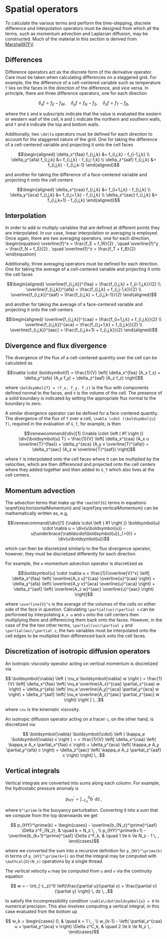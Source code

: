 # Spatial operators

To calculate the various terms and perform the time-stepping, discrete difference and interpolation operators must be
designed from which all the terms, such as momentum advection and Laplacian diffusion, may be constructed. Much of the
material in this section is derived from [Marshall97FV](@cite).

## Differences

Difference operators act as the discrete form of the derivative operator. Care must be taken when calculating
differences on a staggered grid. For example, the the difference of a cell-centered variable such as temperature ``T``
lies on the faces  in the direction of the difference, and vice versa. In principle, there are three difference
operators, one for each  direction
```math
  \delta_x f = f_E - f_W, \quad
  \delta_y f = f_N - f_S , \quad
  \delta_z f = f_T - f_B ,
```
where the ``E`` and ``W`` subscripts indicate that the value is evaluated the eastern or western wall of the cell, ``N`` and
``S`` indicate the northern and southern walls, and ``T`` and ``B`` indicate the top and bottom walls.

Additionally, two ``\delta`` operators must be defined for each direction to account for the staggered nature of the grid.
One for taking the difference of a cell-centered variable and projecting it onto the cell faces
```math
\begin{aligned}
    \delta_x^{faa} f_{i,j,k} &= f_{i,j,k} - f_{i-1,j,k} \\
    \delta_y^{afa} f_{i,j,k} &= f_{i,j,k} - f_{i,j-1,k} \\
    \delta_z^{aaf} f_{i,j,k} &= f_{i,j,k} - f_{i,j,k-1}
\end{aligned}
```
and another for taking the difference of a face-centered variable and projecting it onto the cell centers
```math
\begin{aligned}
    \delta_x^{caa} f_{i,j,k} &= f_{i+1,j,k} - f_{i,j,k} \\
    \delta_y^{aca} f_{i,j,k} &= f_{i,j+1,k} - f_{i,j,k} \\
    \delta_z^{aac} f_{i,j,k} &= f_{i,j,k+1} - f_{i,j,k}
\end{aligned}
```

## Interpolation

In order to add or multiply variables that are defined at different points they are interpolated. In our case, linear
interpolation or averaging is employed. Once again, there are two averaging operators, one for each direction,
\begin{equation}
  \overline{f}^x = \frac{f_E + f_W}{2} , \quad
  \overline{f}^y = \frac{f_N + f_S}{2} , \quad
  \overline{f}^z = \frac{f_T + f_B}{2}
\end{equation}

Additionally, three averaging operators must be defined for each direction. One for taking the average of a
cell-centered  variable and projecting it onto the cell faces
```math
\begin{aligned}
    \overline{f_{i,j,k}}^{faa} = \frac{f_{i,j,k} + f_{i-1,j,k}}{2} \\
    \overline{f_{i,j,k}}^{afa} = \frac{f_{i,j,k} + f_{i,j-1,k}}{2} \\
    \overline{f_{i,j,k}}^{aaf} = \frac{f_{i,j,k} + f_{i,j,k-1}}{2}
\end{aligned}
```
and another for taking the average of a face-centered variable and projecting it onto the cell centers
```math
\begin{aligned}
    \overline{f_{i,j,k}}^{caa} = \frac{f_{i+1,j,k} + f_{i,j,k}}{2} \\
    \overline{f_{i,j,k}}^{aca} = \frac{f_{i,j+1,k} + f_{i,j,k}}{2} \\
    \overline{f_{i,j,k}}^{aac} = \frac{f_{i,j,k+1} + f_{i,j,k}}{2}
\end{aligned}
```

## Divergence and flux divergence

The divergence of the flux of a cell-centered quantity over the cell can be calculated as
```math
\nabla \cdot \boldsymbol{f}
= \frac{1}{V} \left[ \delta_x^{faa} (A_x f_x)
                   + \delta_y^{afa} (A_y f_y)
                   + \delta_z^{aaf} (A_z f_z) \right]
```
where ``\boldsymbol{f} = (f_x, f_y, f_z)`` is the flux with components defined normal to the faces, and ``V`` is the volume of
the cell. The presence of a solid boundary is indicated by setting the appropriate flux normal to the boundary to zero.

A similar divergence operator can be defined for a face-centered quantity. The divergence of the flux of ``T`` over a
cell,  ``\nabla \cdot (\boldsymbol{u} T)``, required in the evaluation of ``G_T``, for example, is then
```math
\renewcommand{\div}[1] {\nabla \cdot \left ( #1 \right )}
\div{\boldsymbol{u} T}
= \frac{1}{V} \left[ \delta_x^{caa} (A_x u \overline{T}^{faa})
                   + \delta_y^{aca} (A_y v \overline{T}^{afa})
                   + \delta_z^{aac} (A_z w \overline{T}^{aaf}) \right]
```
where ``T`` is interpolated onto the cell faces where it can be multiplied by the velocities, which are then differenced
and  projected onto the cell centers where they added together and then added to ``G_T`` which also lives at the cell
centers.

## Momentum advection

The advection terms that make up the ``\mathbf{G}`` terms in equations \eqref{eq:horizontalMomentum} and
\eqref{eq:verticalMomentum} can be mathematically written as, e.g,
```math
\renewcommand{\div}[1] {\nabla \cdot \left ( #1 \right )}
\boldsymbol{u} \cdot \nabla u
    = \div{u\boldsymbol{u}} - u(\underbrace{\nabla\cdot\boldsymbol{u}}_{=0})
    = \div{u\boldsymbol{u}}
```
which can then be discretized similarly to the flux divergence operator, however, they must be discretized differently
for each direction.

For example, the ``x``-momentum advection operator is discretized as
```math
\boldsymbol{u} \cdot \nabla u
= \frac{1}{\overline{V}^x} \left[
    \delta_x^{faa} \left( \overline{A_x u}^{caa} \overline{u}^{caa} \right)
  + \delta_y^{afa} \left( \overline{A_y v}^{aca} \overline{u}^{aca} \right)
  + \delta_z^{aaf} \left( \overline{A_z w}^{aac} \overline{u}^{aac} \right)
\right]
```
where ``\overline{V}^x`` is the average of the volumes of the cells on either side of the face in question. Calculating
``\partial(uu)/\partial x`` can be performed by interpolating ``A_x u`` and ``u`` onto the cell centers then multiplying them
and differencing them back onto the faces. However, in the case of the the two other terms, ``\partial(vu)/\partial y``
and ``\partial(wu)/\partial z``, the two variables must be interpolated onto the cell edges to be multiplied then
differenced back onto the cell faces.

## Discretization of isotropic diffusion operators

An isotropic viscosity operator acting on vertical momentum is discretized via
```math
    \boldsymbol{\nabla} \left ( \nu_e \boldsymbol{\nabla} w \right )
    = \frac{1}{V} \left[
          \delta_x^{faa} \left( \nu_e \overline{A_x}^{caa} \partial_x^{caa} w \right)
        + \delta_y^{afa} \left( \nu_e \overline{A_y}^{aca} \partial_y^{aca} w \right)
        + \delta_z^{aaf} \left( \nu_e \overline{A_z}^{aac} \partial_z^{aac} w \right)
    \right ] \, ,
```
where ``\nu`` is the kinematic viscosity.

An isotropic diffusion operator acting on a tracer ``c``, on the other hand, is discretized via
```math
   \boldsymbol{\nabla} \boldsymbol{\cdot} \left ( \kappa_e \boldsymbol{\nabla} c \right ) =
    = \frac{1}{V} \left[
        \delta_x^{caa} \left( \kappa_e A_x \partial_x^{faa} c \right)
      + \delta_y^{aca} \left( \kappa_e A_y \partial_y^{afa} c \right)
      + \delta_z^{aac} \left( \kappa_e A_z \partial_z^{aaf} c \right)
    \right] \, .
```

## Vertical integrals
Vertical integrals are converted into sums along each column. For example, the hydrostatic pressure anomaly is
```math
    p_{HY}^\prime = \int_{-L_z}^0 b^\prime \; dz \, ,
```
where ``b^\prime`` is the buoyancy perturbation. Converting it into a sum that we compute from the top downwards we get
```math
    p_{HY}^\prime(k) =
        \begin{cases}
            - \overline{b_{N_z}^\prime}^{aaf} \Delta z^F_{N_z},               & \quad k = N_z \, , \\
            p_{HY}^\prime(k+1) - \overline{b_{k+1}^\prime}^{aaf} \Delta z^F_k, & \quad 1 \le k \le N_z - 1 \, ,
        \end{cases}
```
where we converted the sum into a recursive definition for ``p_{HY}^\prime(k)`` in terms of ``p_{HY}^\prime(k+1)`` so that
the integral may be computed with ``\mathcal{O}(N_z)`` operations by a single thread.

The vertical velocity ``w`` may be computed from ``u`` and ``v`` via the continuity equation
```math
    w = - \int_{-L_z}^0 \left(\frac{\partial u}{\partial x} + \frac{\partial v}{\partial y} \right) \, dz \, ,
```
to satisfy the incompressibility condition ``\nabla\cdot\boldsymbol{u} = 0`` to numerical precision. This also involves computing
a vertical integral, in this case evaluated from the bottom up
```math
    w_k =
        \begin{cases}
            0, & \quad k = 1 \, , \\
            w_{k-1} - \left( \partial_x^{caa} u + \partial_y^{aca} v \right) \Delta z^C_k, & \quad 2 \le k \le N_z \, .
        \end{cases}
```
